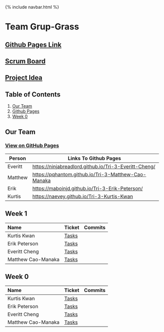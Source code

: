 {% include navbar.html %}


# Team Grup-Grass
## [Github Pages Link](https://ninjabreadlord.github.io/grup-grass/)
## [Scrum Board](https://github.com/NinjaBreadLord/grup-grass/projects/1)

## [Project Idea](https://ninjabreadlord.github.io/grup-grass/webProject)

## Table of Contents
1. [Our Team](https://github.com/NinjaBreadLord/grup-grass/blob/main/README.md#our-team)
2. [Github Pages](https://github.com/NinjaBreadLord/grup-grass/blob/main/README.md#links-to-github-pages)
3. [Week 0](https://github.com/NinjaBreadLord/grup-grass/blob/main/README.md#week-0)

## Our Team
### [View on GitHub Pages](https://ninjabreadlord.github.io/grup-grass/TeamRoles)

|Person|Links To Github Pages|
|----|----|
|Everitt|https://ninjabreadlord.github.io/Tri-3-Everitt-Cheng/|
|Matthew|https://pqhantom.github.io/Tri-3-Matthew-Cao-Manaka|
|Erik|https://maboinjd.github.io/Tri-3-Erik-Peterson/|
|Kurtis|https://naevey.github.io/Tri-3-Kurtis-Kwan|


## Week 1
| Name | Ticket | Commits |
|:-----|:----------------------|:-----:|
| Kurtis Kwan | [Tasks](https://github.com/NinjaBreadLord/grup-grass/issues/assigned/Naevey) | | 
| Erik Peterson | [Tasks](https://github.com/NinjaBreadLord/grup-grass/issues/assigned/MaBoinJd) | 
| Everitt Cheng | [Tasks](https://github.com/NinjaBreadLord/grup-grass/issues/assigned/NinjaBreadLord)  | 
| Matthew Cao-Manaka | [Tasks](https://github.com/NinjaBreadLord/grup-grass/issues/assigned/pqhantom) | 

## Week 0
| Name | Ticket | Commits |
|:-----|:----------------------|:-----:|
| Kurtis Kwan | [Tasks](https://github.com/NinjaBreadLord/grup-grass/issues/4) | | 
| Erik Peterson | [Tasks](https://github.com/NinjaBreadLord/grup-grass/issues/5) | 
| Everitt Cheng | [Tasks](https://github.com/NinjaBreadLord/grup-grass/issues/3)  | 
| Matthew Cao-Manaka | [Tasks](https://github.com/NinjaBreadLord/grup-grass/issues/2) | 


